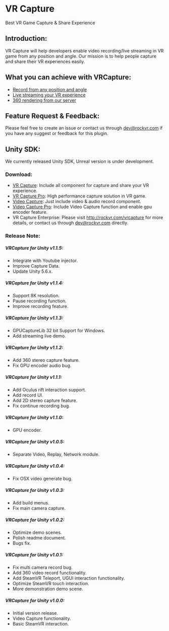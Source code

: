 # VR Capture
Best VR Game Capture &amp; Share Experience

## Introduction:
VR Capture will help developers enable video recording/live streaming in VR game from any position and angle. Our mission is to help people capture and share their VR experiences easily.

## What you can achieve with VRCapture:
* [Record from any position and angle](https://www.youtube.com/watch?v=0iMXyLf40Ds)
* [Live streaming your VR experience](https://www.youtube.com/watch?v=Zido-Tnzhqs)
* [360 rendering from our server](https://www.youtube.com/watch?v=zzmbQpkgpFc)

## Feature Request & Feedback:
Please feel free to create an issue or contact us through dev@rockvr.com if you have any suggest or feedback for this plugin.

## Unity SDK:
We currently released Unity SDK, Unreal version is under development.

### Download:
* [VR Capture](https://www.assetstore.unity3d.com/en/#!/content/75654): Include all component for capture and share your VR experience.
* [VR Capture Pro](https://www.assetstore.unity3d.com/#!/content/96007): High performance capture solution in VR game.
* [Video Capture](https://www.assetstore.unity3d.com/en/#!/content/75653): Just include video & audio record component.
* [Video Capture Pro](https://www.assetstore.unity3d.com/#!/content/93396): Include Video Capture function and enable gpu encoder feature.
* VR Capture Enterprise: Please visit http://rockvr.com/vrcapture for more details, or contact us through dev@rockvr.com directly.

### Release Note:
##### VRCapture for Unity v1.1.5:
* Integrate with Youtube injector.
* Improve Capture Data.
* Update Unity 5.6.x.

##### VRCapture for Unity v1.1.4:
* Support 8K resolution.
* Pause recording function.
* Improve recording feature.

##### VRCapture for Unity v1.1.3:
* GPUCaptureLib 32 bit Support for Windows.
* Add streaming live demo.

##### VRCapture for Unity v1.1.2:
* Add 360 stereo capture feature.
* Fix GPU encoder audio bug.

##### VRCapture for Unity v1.1.1:
* Add Oculus rift interaction support.
* Add record UI.
* Add 2D stereo capture feature.
* Fix continue recording bug.

##### VRCapture for Unity v1.1.0:
* GPU encoder.

##### VRCapture for Unity v1.0.5:
* Separate Video, Replay, Network module.

##### VRCapture for Unity v1.0.4:
* Fix OSX video generate bug.

##### VRCapture for Unity v1.0.3:
* Add build menus.
* Fix main camera capture.

##### VRCapture for Unity v1.0.2:
* Optimize demo scenes.
* Polish readme document.
* Bugs fix.

##### VRCapture for Unity v1.0.1:
* Fix multi camera record bug.
* Add 360 video record functionality.
* Add SteamVR Teleport, UGUI interaction functionality.
* Optimize SteamVR touch interaction.
* More demonstration demo scene.

##### VRCapture for Unity v1.0.0:
* Initial version release.
* Video Capture functionality.
* Basic SteamVR interaction.
